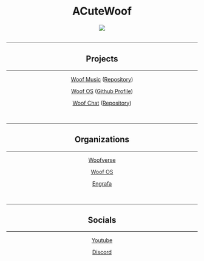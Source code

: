 <h1 align="center">ACuteWoof</h1>
<div align="center">
<a href="https://www.buymeacoffee.com/acutewoof"><img src="https://img.buymeacoffee.com/button-api/?text=Buy me a coffee&emoji=&slug=acutewoof&button_colour=d978ba&font_colour=000000&font_family=Inter&outline_colour=000000&coffee_colour=FFDD00"/></a>
</div>

<br />

<div align="center">

---

<h2 align="center">Projects</h2>

---

[Woof Music](https://woof-music.web.app) ([Repository](https://github.com/the-woofs/woof-music-r2))

[Woof OS](https://woof-os.github.io) ([Github Profile](https://github.com/woof-os))

[Woof Chat](https://woofs-bark.web.app) ([Repository](https://github.com/the-woofs/woof-chat-rev2))

<br />

---

<h2 align="center">Organizations</h2>

---

[Woofverse](https://github.com/the-woofs)

[Woof OS](https://github.com/woof-os)

[Engrafa](https://github.com/engrafa)

<br />

---

<h2 align="center">Socials</h2>

---

[Youtube](https://youtube.com/acodingwoof)

[Discord](https://discord.gg/9ZBmZYVrD3)

</div>

